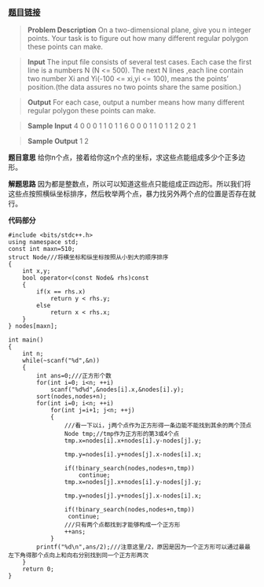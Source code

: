 ### [题目链接](http://acm.hdu.edu.cn/showproblem.php?pid=6055)


> **Problem Description**
> On a two-dimensional plane, give you n integer points. Your task is to figure out how many different regular polygon these points can make.
 

> **Input**
> The input file consists of several test cases. Each case the first line is a numbers N (N <= 500). The next N lines ,each line contain two number Xi and Yi(-100 <= xi,yi <= 100), means the points’ position.(the data assures no two points share the same position.)
 

> **Output**
> For each case, output a number means how many different regular polygon these points can make.
 

> **Sample Input**
> 4
> 0 0
> 0 1
> 1 0
> 1 1
> 6
> 0 0
> 0 1
> 1 0
> 1 1
> 2 0
> 2 1
 

> **Sample Output**
> 1
> 2
 
 **题目意思**
给你n个点，接着给你这n个点的坐标，求这些点能组成多少个正多边形。

**解题思路**
因为都是整数点，所以可以知道这些点只能组成正四边形。所以我们将这些点按照横纵坐标排序，然后枚举两个点，暴力找另外两个点的位置是否存在就行。

**代码部分**

```
#include <bits/stdc++.h>
using namespace std;
const int maxn=510;
struct Node///将横坐标和纵坐标按照从小到大的顺序排序
{
    int x,y;
    bool operator<(const Node& rhs)const
    {
        if(x == rhs.x)
            return y < rhs.y;
        else
            return x < rhs.x;
    }
} nodes[maxn];

int main()
{
    int n;
    while(~scanf("%d",&n))
    {
        int ans=0;///正方形个数
        for(int i=0; i<n; ++i)
            scanf("%d%d",&nodes[i].x,&nodes[i].y);
        sort(nodes,nodes+n);
        for(int i=0; i<n; ++i)
            for(int j=i+1; j<n; ++j)
            {
                ///看一下以i，j两个点作为正方形得一条边能不能找到其余的两个顶点
                Node tmp;//tmp作为正方形的第3或4个点
                tmp.x=nodes[i].x+nodes[i].y-nodes[j].y;
                
                tmp.y=nodes[i].y+nodes[j].x-nodes[i].x;
                
                if(!binary_search(nodes,nodes+n,tmp)) 
                    continue;
                tmp.x=nodes[j].x+nodes[i].y-nodes[j].y;
                
                tmp.y=nodes[j].y+nodes[j].x-nodes[i].x;
                
                if(!binary_search(nodes,nodes+n,tmp))
                 continue;
                ///只有两个点都找到才能够构成一个正方形
                ++ans;
            }
        printf("%d\n",ans/2);///注意这里/2，原因是因为一个正方形可以通过最最左下角得那个点向上和向右分别找到同一个正方形两次
    }
    return 0;
}
```

 
